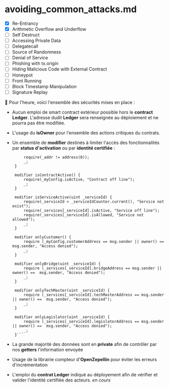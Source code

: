 # avoiding_common_attacks.md

- [x] Re-Entrancy
- [x] Arithmetic Overflow and Underflow
- [ ] Self Destruct
- [ ] Accessing Private Data
- [ ] Delegatecall
- [ ] Source of Randomness
- [ ] Denial of Service
- [ ] Phishing with tx.origin
- [ ] Hiding Malicious Code with External Contract
- [ ] Honeypot
- [ ] Front Running
- [ ] Block Timestamp Manipulation
- [ ] Signature Replay

📌 Pour l'heure, voici l'ensemble des sécurités mises en place :

- Aucun emploi de smart contract extérieur possible hors le **contract Ledger**. L'adresse dudit **Ledger** sera renseignée au déploiement et ne pourra pas être modifiée.

- L'usage du **isOwner** pour l'ensemble des actions critiques du contrats.

- Un ensemble de **modifier** destinés à limiter l'accès des fonctionnalités par **status d'activation** ou par **identité certifiée** :

   ```modifier isAddressValid(address _addr){
        require(_addr != address(0));
        _;
    }

    modifier isContractActive() {
        require(_myConfig.isActive, "Contract off line");
        _;
    }

    modifier isServiceActive(uint _serviceId) {
        require(_serviceId < _serviceIdCounter.current(), "Service not exist"); 
        require(_services[_serviceId].isActive, "Service off line"); 
        require(_services[_serviceId].isAllowed, "Service not allowed"); 
        _;
    }

    modifier onlyCustomer() {
        require (_myConfig.customerAddress == msg.sender || owner() ==  msg.sender, "Access denied");
        _;
    }

    modifier onlyBridge(uint _serviceId) {
        require (_services[_serviceId].bridgeAddress == msg.sender || owner() ==  msg.sender, "Access denied");
        _;
    }

    modifier onlyTechMaster(uint _serviceId) {
        require (_services[_serviceId].techMasterAddress == msg.sender || owner() ==  msg.sender, "Access denied");
        _;
    }

    modifier onlyLegislator(uint _serviceId) {
        require (_services[_serviceId].legislatorAddress == msg.sender || owner() ==  msg.sender, "Access denied");
        _;
    }```

- La grande majorité des données sont en **private** afin de contrôler par nos **getters** l'information envoyée

- Usage de la librairie compteur d'**OpenZepellin** pour éviter les erreurs d'incrémentation

- L'emploi du **contrat Ledger** indiqué au déployement afin de vérifier  et valider l'identité certifiée des acteurs. *en cours*